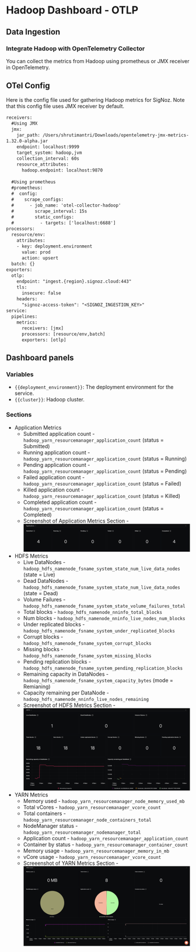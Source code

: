 # Hadoop Dashboard - OTLP

## Data Ingestion

### Integrate Hadoop with OpenTelemetry Collector

You can collect the metrics from Hadoop using prometheus or JMX receiver in OpenTelemetry.

## OTel Config

Here is the config file used for gathering Hadoop metrics for SigNoz. Note that this config file uses JMX receiver by default.

```
receivers:
  #Using JMX
  jmx:
    jar_path: /Users/shrutimantri/Downloads/opentelemetry-jmx-metrics-1.32.0-alpha.jar
    endpoint: localhost:9999
    target_system: hadoop,jvm
    collection_interval: 60s
    resource_attributes:
      hadoop.endpoint: localhost:9870

  #Using prometheus
  #prometheus:
  #  config:
  #    scrape_configs:
  #      - job_name: 'otel-collector-hadoop'
  #        scrape_interval: 15s
  #        static_configs:
  #          - targets: ['localhost:6688']
processors:
  resource/env:
    attributes:
    - key: deployment.environment
      value: prod
      action: upsert
  batch: {}
exporters:
  otlp:
    endpoint: "ingest.{region}.signoz.cloud:443"
    tls:
      insecure: false
    headers:
      "signoz-access-token": "<SIGNOZ_INGESTION_KEY>"
service:
  pipelines:
    metrics:
      receivers: [jmx]
      processors: [resource/env,batch]
      exporters: [otlp]
```

## Dashboard panels

### Variables

- `{{deployment_environment}}`: The deployment environment for the service.
- `{{cluster}}`: Hadoop cluster.

### Sections

- Application Metrics
  - Submitted application count - `hadoop_yarn_resourcemanager_application_count` (status = Submitted)
  - Running application count - `hadoop_yarn_resourcemanager_application_count` (status = Running)
  - Pending application count - `hadoop_yarn_resourcemanager_application_count` (status = Pending)
  - Failed application count - `hadoop_yarn_resourcemanager_application_count` (status = Failed)
  - Killed application count - `hadoop_yarn_resourcemanager_application_count` (status = Killed)
  - Completed application count - `hadoop_yarn_resourcemanager_application_count` (status = Completed)
  - Screenshot of Application Metrics Section - ![Application Metrics Screenshot](assets/application_metrics.png)
- HDFS Metrics
  - Live DataNodes - `hadoop_hdfs_namenode_fsname_system_state_num_live_data_nodes` (state = Live)
  - Dead DataNodes - `hadoop_hdfs_namenode_fsname_system_state_num_live_data_nodes` (state = Dead)
  - Volume Failures - `hadoop_hdfs_namenode_fsname_system_state_volume_failures_total`
  - Total blocks - `hadoop_hdfs_namenode_nninfo_total_blocks`
  - Num blocks - `hadoop_hdfs_namenode_nninfo_live_nodes_num_blocks`
  - Under replicated blocks - `hadoop_hdfs_namenode_fsname_system_under_replicated_blocks`
  - Corrupt blocks - `hadoop_hdfs_namenode_fsname_system_corrupt_blocks`
  - Missing blocks - `hadoop_hdfs_namenode_fsname_system_missing_blocks`
  - Pending replication blocks - `hadoop_hdfs_namenode_fsname_system_pending_replication_blocks`
  - Remaining capacity in DataNodes - `hadoop_hdfs_namenode_fsname_system_capacity_bytes` (mode = Remianing)
  - Capacity remaining per DataNode - `hadoop_hdfs_namenode_nninfo_live_nodes_remaining`
  - Screenshot of HDFS Metrics Section - ![HDFS Metrics Screenshot](assets/hdfs_metrics.png)
- YARN Metrics
  - Memory used - `hadoop_yarn_resourcemanager_node_memory_used_mb`
  - Total vCores - `hadoop_yarn_resourcemanager_vcore_count`
  - Total containers - `hadoop_yarn_resourcemanager_node_containers_total`
  - NodeManager status - `hadoop_yarn_resourcemanager_nodemanager_total`
  - Application count - `hadoop_yarn_resourcemanager_application_count`
  - Container by status - `hadoop_yarn_resourcemanager_container_count`
  - Memory usage - `hadoop_yarn_resourcemanager_memory_in_mb`
  - vCore usage - `hadoop_yarn_resourcemanager_vcore_count`
  - Screeenshot of YARN Metrics Section - ![YARN Metrics Screenshot](assets/yarn_metrics.png)
